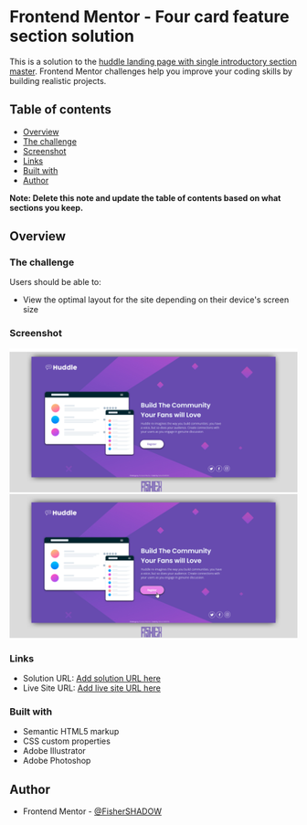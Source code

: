 # Frontend Mentor - Four card feature section solution

This is a solution to the [huddle landing page with single introductory section master](https://www.frontendmentor.io/challenges/huddle-landing-page-with-a-single-introductory-section-B_2Wvxgi0). Frontend Mentor challenges help you improve your coding skills by building realistic projects. 

## Table of contents

  - [Overview](#overview)
  - [The challenge](#the-challenge)
  - [Screenshot](#screenshot)
  - [Links](#links)
  - [Built with](#built-with)
  - [Author](#author) 

**Note: Delete this note and update the table of contents based on what sections you keep.**

## Overview

### The challenge

Users should be able to:

- View the optimal layout for the site depending on their device's screen size

### Screenshot

![](./assets/design/Readme-screenshot.jpg)
![](./assets/design/Readme-hover-screenshot.jpg)


### Links

- Solution URL: [Add solution URL here]()
- Live Site URL: [Add live site URL here]()

### Built with

- Semantic HTML5 markup
- CSS custom properties
- Adobe Illustrator
- Adobe Photoshop

## Author
- Frontend Mentor - [@FisherSHADOW](https://www.frontendmentor.io/profile/FisherSHADOW)
